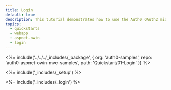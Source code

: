 ```yaml
---
title: Login
default: true
description: This tutorial demonstrates how to use the Auth0 OAuth2 middleware to add authentication to your web app
topics:
  - quickstarts
  - webapp
  - aspnet-owin
  - login
---
```


<%= include('../../../_includes/_package', {
  org: 'auth0-samples',
  repo: 'auth0-aspnet-owin-mvc-samples',
  path: 'Quickstart/01-Login'
}) %>

<%= include('_includes/_setup') %>

<%= include('_includes/_login') %>
